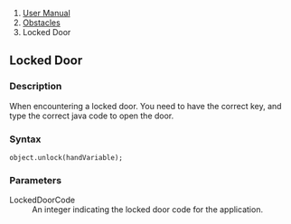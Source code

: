 <ol class="breadcrumb">
  <li><a href="#/docs/contents">User Manual</a></li>
  <li><a href="#/docs/obstacles">Obstacles</a></li>
  <li class="active">Locked Door</li>
</ol>

## Locked Door

### Description

When encountering a locked door. You need to have the correct key, and type the correct java code to open the door.

### Syntax

    object.unlock(handVariable);

### Parameters

<dl>
  <dt>LockedDoorCode</dt>
  <dd>An integer indicating the locked door code for the application.</dd>
</dl>

